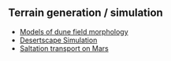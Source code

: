## Terrain generation / simulation

- [Models of dune field morphology](https://smallpond.ca/jim/sand/dunefieldMorphology/index.html)
- [Desertscape Simulation](https://hal.archives-ouvertes.fr/hal-02273039/document)
- [Saltation transport on Mars](https://arxiv.org/pdf/0705.1776.pdf)
